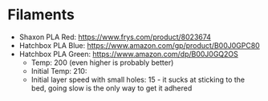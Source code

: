 # Filaments

- Shaxon PLA Red: https://www.frys.com/product/8023674
- Hatchbox PLA Blue: https://www.amazon.com/gp/product/B00J0GPC80
- Hatchbox PLA Green: https://www.amazon.com/dp/B00J0GQ2OS
  - Temp: 200 (even higher is probably better)
  - Initial Temp: 210:
  - Initial layer speed with small holes: 15 - it sucks at sticking to the bed, going slow is the only way to get it adhered
